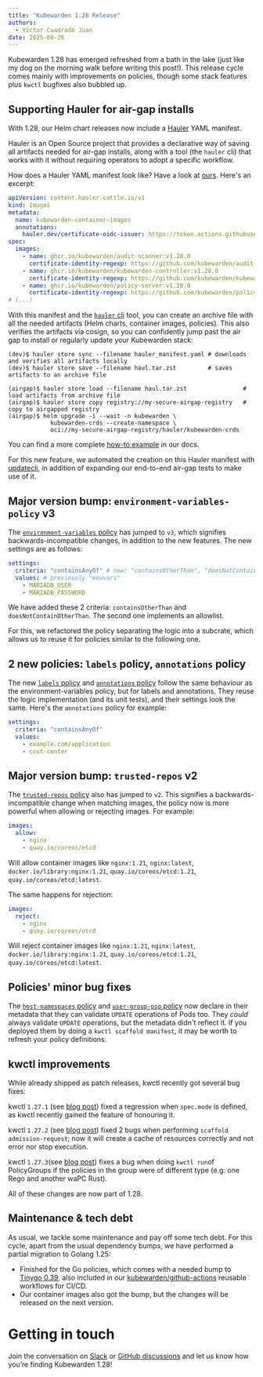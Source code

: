 ```yaml
---
title: "Kubewarden 1.28 Release"
authors:
  - Víctor Cuadrado Juan
date: 2025-08-26
---
```


Kubewarden 1.28 has emerged refreshed from a bath in the lake (just like my dog
on the morning walk before writing this post!). This release cycle comes
mainly with improvements on policies, though some stack features plus `kwctl`
bugfixes also bubbled up.

## Supporting Hauler for air-gap installs

With 1.28, our Helm chart releases now include a [Hauler](https://hauler.dev)
YAML manifest.

Hauler is an Open Source project that provides a declarative way of saving all
artifacts needed for air-gap installs, along with a tool (the `hauler` cli)
that works with it without requiring operators to adopt a specific workflow.

How does a Hauler YAML manifest look like? Have a look at
[ours](https://github.com/kubewarden/helm-charts/releases/download/kubewarden-defaults-3.6.0/hauler_manifest.yaml).
Here's an excerpt:

```yaml
apiVersion: content.hauler.cattle.io/v1
kind: Images
metadata:
  name: kubewarden-container-images
  annotations:
    hauler.dev/certificate-oidc-issuer: https://token.actions.githubusercontent.com
spec:
  images:
    - name: ghcr.io/kubewarden/audit-scanner:v1.28.0
      certificate-identity-regexp: https://github.com/kubewarden/audit-scanner/.github/workflows/release.yml@refs/tags/v1.28.0
    - name: ghcr.io/kubewarden/kubewarden-controller:v1.28.0
      certificate-identity-regexp: https://github.com/kubewarden/kubewarden-controller/.github/workflows/release.yml@refs/tags/v1.28.0
    - name: ghcr.io/kubewarden/policy-server:v1.28.0
      certificate-identity-regexp: https://github.com/kubewarden/policy-server/.github/workflows/release.yml@refs/tags/v1.28.0
# (...)
```

With this manifest and the [`hauler`
cli](https://docs.hauler.dev/docs/next/introduction/install) tool, you can
create an archive file with all the needed artifacts (Helm charts, container
images, policies). This also verifies the artifacts via cosign, so you can
confidently jump past the air gap to install or regularly update your
Kubewarden stack:

```console
(dev)$ hauler store sync --filename hauler_manifest.yaml # downloads and verifies all artifacts locally
(dev)$ hauler store save --filename haul.tar.zst         # saves artifacts to an archive file

(airgap)$ hauler store load --filename haul.tar.zst                # load artifacts from archive file
(airgap)$ hauler store copy registry://my-secure-airgap-registry   # copy to airgapped registry
(airgap)$ helm upgrade -i --wait -n kubewarden \
            kubewarden-crds --create-namespace \
            oci://my-secure-airgap-registry/hauler/kubewarden-crds
```

You can find a more complete [how-to example](https://docs.kubewarden.io/next/howtos/airgap/hauler)
in our docs.

For this new feature, we automated the creation on this Hauler manifest with
[updatecli](https://www.updatecli.io/), in addition of expanding our end-to-end
air-gap tests to make use of it.

## Major version bump: `environment-variables-policy` v3

The [`environment-variables`
policy](https://artifacthub.io/packages/kubewarden/environment-variable-policy/environment-variable-policy)
has jumped to `v3`, which signifies backwards-incompatible changes, in
addition to the new features. The new settings are as follows:

```yaml
settings:
  criteria: "containsAnyOf" # new: "containsOtherThan", "doesNotContainOtherThan"
  values: # previously "envvars"
    - MARIADB_USER
    - MARIADB_PASSWORD
```

We have added these 2 criteria: `containsOtherThan` and
`doesNotContainOtherThan`. The second one implements an allowlist.

For this, we refactored the policy separating the logic into a subcrate, which
allows us to reuse it for policies similar to the following one.

## 2 new policies: `labels` policy, `annotations` policy

The new [`labels`
policy](https://artifacthub.io/packages/kubewarden/labels-policy/labels) and
[`annotations`
policy](https://artifacthub.io/packages/kubewarden/annotations-policy/annotations)
follow the same behaviour as the environment-variables policy, but for labels
and annotations. They reuse the logic implementation (and its unit tests), and their settings
look the same. Here's the `annotations` policy for example:

```yaml
settings:
  criteria: "containsAnyOf"
  values:
    - example.com/application
    - cost-center
```

## Major version bump: `trusted-repos` v2

The [`trusted-repos`
policy](https://artifacthub.io/packages/kubewarden/trusted-repos/trusted-repos)
also has jumped to `v2`. This signifies a backwards-incompatible change when
matching images, the policy now is more powerful when allowing or rejecting images.
For example:

```yaml
images:
  allow:
    - nginx
    - quay.io/coreos/etcd
```

Will allow container images like `nginx:1.21`, `nginx:latest`,
`docker.io/library:nginx:1.21`, `quay.io/coreos/etcd:1.21`,
`quay.io/coreos/etcd:latest`.

The same happens for rejection:

```yaml
images:
  reject:
    - nginx
    - quay.io/coreos/etcd
```

Will reject container images like `nginx:1.21`, `nginx:latest`,
`docker.io/library:nginx:1.21`, `quay.io/coreos/etcd:1.21`,
`quay.io/coreos/etcd:latest`.

## Policies' minor bug fixes

The [`host-namespaces`
policy](https://artifacthub.io/packages/kubewarden/host-namespaces-psp/host-namespaces-psp)
and [`user-group-psp`
policy](https://artifacthub.io/packages/kubewarden/user-group-psp/user-group-psp)
now declare in their metadata that they can validate `UPDATE` operations of
Pods too. They _could_ always validate `UPDATE` operations, but the metadata didn't
reflect it. If you deployed them by doing a `kwctl scaffold manifest`, it may
be worth to refresh your policy definitions.

## kwctl improvements

While already shipped as patch releases, kwctl recently got several bug fixes:

kwctl `1.27.1` (see [blog
post](https://www.kubewarden.io/blog/2025/07/kubewarden-1.27.1-release/)) fixed
a regression when `spec.mode` is defined, as kwctl recently gained the feature
of honouring it.

kwctl `1.27.2` (see [blog
post](https://www.kubewarden.io/blog/2025/07/kubewarden-1.27.2-release/)) fixed 2
bugs when performing `scaffold admission-request`; now it will create a cache
of resources correctly and not error nor stop execution.

kwctl `1.27.3`(see [blog
post](https://www.kubewarden.io/blog/2025/07/kubewarden-1.27.3-release/)) fixes
a bug when doing `kwctl run`of PolicyGroups if the policies in the group were
of different type (e.g: one Rego and another waPC Rust).

All of these changes are now part of 1.28.

## Maintenance & tech debt

As usual, we tackle some maintenance and pay off some tech debt. For this cycle,
apart from the usual dependency bumps, we have performed a partial migration to Golang 1.25:

- Finished for the Go policies, which comes with a needed bump to [Tinygo 0.39](https://github.com/tinygo-org/tinygo/releases/tag/v0.39.0),
  also included in our [kubewarden/github-actions](https://github.com/kubewarden/github-actions) reusable workflows for CI/CD.
- Our container images also got the bump, but the changes will be released on
  the next version.

# Getting in touch

Join the conversation on
[Slack](https://kubernetes.slack.com/?redir=%2Fmessages%2Fkubewarden) or
[GitHub discussions](https://github.com/orgs/kubewarden/discussions) and let us
know how you’re finding Kubewarden 1.28!
